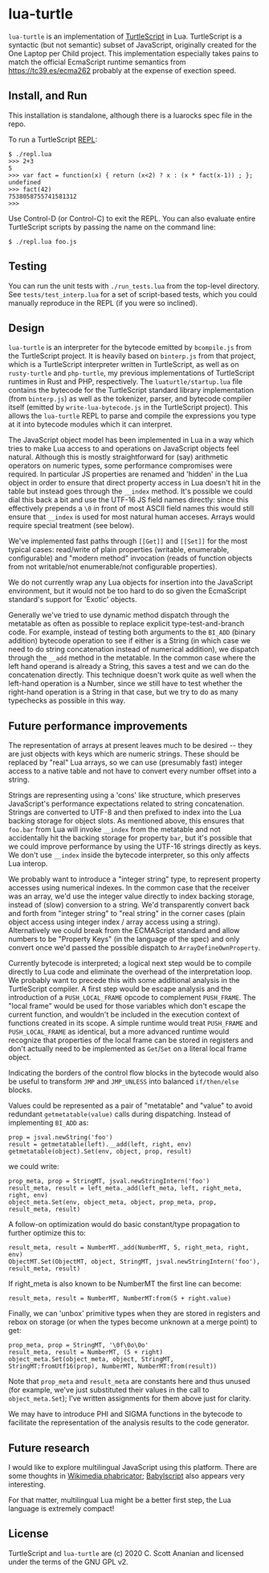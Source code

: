 # lua-turtle

`lua-turtle` is an implementation of
[TurtleScript](https://github.com/cscott/turtlescript) in
Lua.  TurtleScript is a syntactic
(but not semantic) subset of JavaScript, originally created for
the One Laptop per Child project.  This implementation especially
takes pains to match the official EcmaScript runtime semantics from
https://tc39.es/ecma262 probably at the expense of exection speed.

## Install, and Run

This installation is standalone, although there is a luarocks spec file
in the repo.

To run a TurtleScript
[REPL](http://en.wikipedia.org/wiki/Read%E2%80%93eval%E2%80%93print_loop):
```
$ ./repl.lua
>>> 2+3
5
>>> var fact = function(x) { return (x<2) ? x : (x * fact(x-1)) ; };
undefined
>>> fact(42)
7538058755741581312
>>>
```
Use Control-D (or Control-C) to exit the REPL.  You can also evaluate entire
TurtleScript scripts by passing the name on the command line:
```
$ ./repl.lua foo.js
```

## Testing
You can run the unit tests with `./run_tests.lua` from the top-level
directory. See `tests/test_interp.lua` for a set of script-based tests,
which you could manually reproduce in the REPL (if you were so inclined).

## Design
`lua-turtle` is an interpreter for the bytecode emitted by
`bcompile.js` from the TurtleScript project.  It is heavily based on
`binterp.js` from that project, which is a TurtleScript interpreter written
in TurtleScript, as well as on `rusty-turtle` and `php-turtle`, my previous
implementations of TurtleScript runtimes in Rust and PHP, respectively.
The `luaturtle/startup.lua` file contains the bytecode for the
TurtleScript standard library implementation (from `binterp.js`) as
well as the tokenizer, parser, and bytecode compiler itself (emitted
by `write-lua-bytecode.js` in the TurtleScript project).  This allows
the `lua-turtle` REPL to parse and compile the expressions you type
at it into bytecode modules which it can interpret.

The JavaScript object model has been implemented in Lua in a way which
tries to make Lua access to and operations on JavaScript objects feel
natural.  Although this is mostly straightforward for (say) arithmetic
operators on numeric types, some performance compromises were
required.  In particular JS properties are renamed and 'hidden' in the
Lua object in order to ensure that direct property access in Lua
doesn't hit in the table but instead goes through the `__index`
method.  It's possible we could dial this back a bit and use the
UTF-16 JS field names directly: since this effectively prepends a `\0`
in front of most ASCII field names this would still ensure that
`__index` is used for most natural human acceses.  Arrays would
require special treatment (see below).

We've implemented fast paths through `[[Get]]` and `[[Set]]`
for the most typical cases: read/write of plain properties (writable,
enumerable, configurable) and "modern method" invocation (reads of
function objects from not writable/not enumerable/not configurable
properties).

We do not currently wrap any Lua objects for insertion into the JavaScript
environment, but it would not be too hard to do so given the EcmaScript
standard's support for 'Exotic' objects.

Generally we've tried to use dynamic method dispatch through the
metatable as often as possible to replace explicit
type-test-and-branch code.  For example, instead of testing both
arguments to the `BI_ADD` (binary addition) bytecode operation to see
if either is a String (in which case we need to do string
concatenation instead of numerical addition), we dispatch through the
`__add` method in the metatable.  In the common case where the left
hand operand is already a String, this saves a test and we can do the
concatenation directly.  This technique doesn't work quite as well
when the left-hand operation is a Number, since we still have to test
whether the right-hand operation is a String in that case, but we try
to do as many typechecks as possible in this way.

## Future performance improvements

The representation of arrays at present leaves much to be
desired -- they are just objects with keys which are numeric strings.
These should be replaced by "real" Lua arrays, so we can use (presumably
fast) integer access to a native table and not have to convert every
number offset into a string.

Strings are representing using a 'cons' like structure, which
preserves JavaScript's performance expectations related to string
concatenation.  Strings are converted to UTF-8 and then prefixed to
index into the Lua backing storage for object slots.  As mentioned
above, this ensures that `foo.bar` from Lua will invoke `__index` from
the metatable and not accidentally hit the backing storage for
property `bar`, but it's possible that we could improve performance by
using the UTF-16 strings directly as keys.  We don't use `__index`
inside the bytecode interpreter, so this only affects Lua interop.

We probably want to introduce a "integer string" type, to represent
property accesses using numerical indexes.  In the common case that
the receiver was an array, we'd use the integer value directly to
index backing storage, instead of (slow) conversion to a string.
We'd transparently convert back and forth from "integer string" to
"real string" in the corner cases (plain object access using integer
index / array access using a string).  Alternatively we could
break from the ECMAScript standard and allow numbers to be "Property
Keys" (in the language of the spec) and only convert once we'd passed
the possible dispatch to `ArrayDefineOwnProperty`.

Currently bytecode is interpreted; a logical next step would be to
compile directly to Lua code and eliminate the overhead of the
interpretation loop.  We probably want to precede this with some
additional analysis in the TurtleScript compiler.  A first step
would be escape analysis and the introduction of a `PUSH_LOCAL_FRAME`
opcode to complement `PUSH_FRAME`.  The "local frame" would be used
for those variables which don't escape the current function, and wouldn't
be included in the execution context of functions created in its scope.
A simple runtime would treat `PUSH_FRAME` and `PUSH_LOCAL_FRAME` as
identical, but a more advanced runtime would recognize that properties
of the local frame can be stored in registers and don't actually need
to be implemented as `Get`/`Set` on a literal local frame object.

Indicating the borders of the control flow blocks in the bytecode would
also be useful to transform `JMP` and `JMP_UNLESS` into balanced
`if/then/else` blocks.

Values could be represented as a pair of "metatable" and "value" to
avoid redundant `getmetatable(value)` calls during dispatching.
Instead of implementing `BI_ADD` as:
```
prop = jsval.newString('foo')
result = getmetatable(left).__add(left, right, env)
getmetatable(object).Set(env, object, prop, result)
```
we could write:
```
prop_meta, prop = StringMT, jsval.newStringIntern('foo')
result_meta, result = left_meta._add(left_meta, left, right_meta, right, env)
object_meta.Set(env, object_meta, object, prop_meta, prop, result_meta, result)
```
A follow-on optimization would do basic constant/type propagation to further
optimize this to:
```
result_meta, result = NumberMT._add(NumberMT, 5, right_meta, right, env)
ObjectMT.Set(ObjectMT, object, StringMT, jsval.newStringIntern('foo'), result_meta, result)
```
If right_meta is also known to be NumberMT the first line can become:
```
result_meta, result = NumberMT, NumberMT:from(5 + right.value)
```
Finally, we can 'unbox' primitive types when they are stored in registers
and rebox on storage (or when the types become unknown at a merge point)
to get:
```
prop_meta, prop = StringMT, '\0f\0o\0o'
result_meta, result = NumberMT, (5 + right)
object_meta.Set(object_meta, object, StringMT, StringMT:fromUtf16(prop), NumberMT, NumberMT:from(result))
```
Note that `prop_meta` and `result_meta` are constants here and thus
unused (for example, we've just substituted their values in the call
to `object_meta.Set`); I've written assignments for them above just
for clarity.

We may have to introduce PHI and SIGMA functions in the bytecode to facilitate
the representation of the analysis results to the code generator.

## Future research

I would like to explore multilingual JavaScript using this platform.
There are some thoughts in
[Wikimedia phabricator](https://phabricator.wikimedia.org/T230665);
[Babylscript](http://www.babylscript.com/) also appears very interesting.

For that matter, multilingual Lua might be a better first step, the
Lua language is extremely compact!

## License

TurtleScript and `lua-turtle` are (c) 2020 C. Scott Ananian and
licensed under the terms of the GNU GPL v2.
